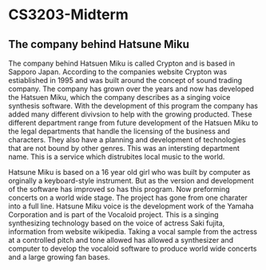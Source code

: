 # CS3203-Midterm

## The company behind Hatsune Miku 

The company behind Hatsuen Miku is called Crypton and is based in Sapporo Japan. According to the companies website Crypton was estiablished in 1995 and was built around the concept of sound trading company. The company has grown over the years and now has developed the Hatsuen Miku, which the company describes as a singing voice synthesis software. With the development of this program the company has added many different divivsion to help with the growing producted. These different department range from future development of the Hatsuen Miku to the legal departments that handle the licensing of the business and characters. They also have a planning and development of technologies that are not bound by other genres. This was an intersting department name. This is a service which distrubites local music to the world. 


Hatsune Miku is based on a 16 year old girl who was built by computer as orginally a keyboard-style instrument. But as the version and development of the software has improved so has this program. Now preforming concerts on a world wide stage. The project has gone from one charater into a full line. Hatsune Miku voice is the development work of the Yamaha Corporation and is part of the Vocaloid project. This is a singing synthesizing technology based on the voice of actress Saki fujita, information from website wikipedia. Taking a vocal sample from the actress at a controlled pitch and tone allowed has allowed a synthesizer and computer to develop the vocaloid software to produce world wide concerts and a large growing fan bases.


